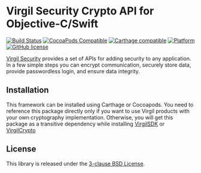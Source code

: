 # Virgil Security Crypto API for Objective-C/Swift

[![Build Status](https://api.travis-ci.org/VirgilSecurity/virgil-cryptoapi-x.svg?branch=master)](https://travis-ci.org/VirgilSecurity/virgil-cryptoapi-x)
[![CocoaPods Compatible](https://img.shields.io/cocoapods/v/VirgilCryptoAPI.svg)](https://cocoapods.org/pods/VirgilCryptoAPI)
[![Carthage compatible](https://img.shields.io/badge/Carthage-compatible-4BC51D.svg?style=flat)](https://github.com/Carthage/Carthage)
[![Platform](https://img.shields.io/cocoapods/p/VirgilCryptoAPI.svg?style=flat)](http://cocoadocs.org/docsets/VirgilCryptoAPI)
[![GitHub license](https://img.shields.io/badge/license-BSD%203--Clause-blue.svg)](https://github.com/VirgilSecurity/virgil/blob/master/LICENSE)

[Virgil Security](https://virgilsecurity.com) provides a set of APIs for adding security to any application. In a few simple steps you can encrypt communication, securely store data, provide passwordless login, and ensure data integrity.

## Installation

This framework can be installed using Carthage or Cocoapods. You need to reference this package directly only if you want to use Virgil products with your own cryptography implementation. Otherwise, you will get this package as a transitive dependency while installing [VirgilSDK](https://github.com/VirgilSecurity/virgil-sdk-x) or [VirgilCrypto](https://github.com/VirgilSecurity/virgil-foundation-x)

## License

This library is released under the [3-clause BSD License](LICENSE.md).